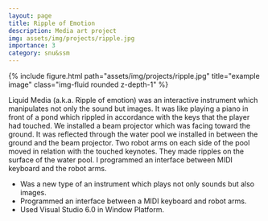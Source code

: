 ```yaml
---
layout: page
title: Ripple of Emotion
description: Media art project
img: assets/img/projects/ripple.jpg
importance: 3
category: snu&ssm
---
```


<div class="row">
    <div class="col-sm mt-3 mt-md-0">
        {% include figure.html path="assets/img/projects/ripple.jpg" title="example image" class="img-fluid rounded z-depth-1" %}
    </div>
</div>

Liquid Media (a.k.a. Ripple of emotion) was an interactive instrument which manipulates not only the sound but images. It was like playing a piano in front of a pond which rippled in accordance with the keys that the player had touched. We installed a beam projector which was facing toward the ground. It was reflected through the water pool we installed in between the ground and the beam projector. Two robot arms on each side of the pool moved in relation with the touched keynotes. They made ripples on the surface of the water pool. I programmed an interface between MIDI keyboard and the robot arms.

 - Was a new type of an instrument which plays not only sounds but also images.
 - Programmed an interface between a MIDI keyboard and robot arms.
 - Used Visual Studio 6.0 in Window Platform.
 